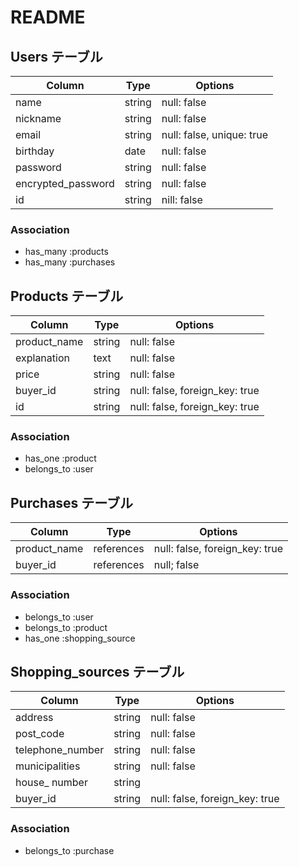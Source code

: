 # README

##  Users テーブル


| Column                | Type   | Options                   |
| --------------------- | ------ | ------------------------- |
| name                  | string | null: false               |
| nickname              | string | null: false               |
| email                 | string | null: false, unique: true |
| birthday              | date   | null: false               |
| password              | string | null: false               |
| encrypted_password    | string | null: false               |
| id                    | string | nill: false               |


### Association

- has_many :products
- has_many :purchases


##  Products テーブル


| Column                | Type       | Options                        |       
|---------------------- | ---------- | ------------------------------ | 
| product_name          | string     | null: false                    |
| explanation           | text       | null: false                    |
| price                 | string     | null: false                    |
| buyer_id              | string     | null: false, foreign_key: true |     
| id                    | string     | null: false, foreign_key: true |

### Association 

- has_one    :product
- belongs_to :user


##  Purchases テーブル



| Column                | Type       | Options                         |
| --------------------- | ---------- | ------------------------------- |
| product_name          | references | null: false, foreign_key: true  |
| buyer_id              | references | null; false                     |


### Association

- belongs_to :user
- belongs_to :product
- has_one    :shopping_source



## Shopping_sources テーブル


| Column                | Type   | Options                           |
| --------------------- | ------ | --------------------------------- |
| address               | string | null: false                       |
| post_code             | string | null: false                       |
| telephone_number      | string | null: false                       |   
| municipalities        | string | null: false                       |
| house_ number         | string |                                   |
| buyer_id              | string | null: false, foreign_key: true    |


### Association

- belongs_to :purchase

